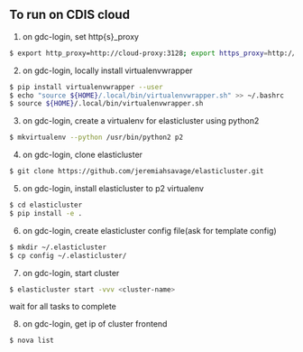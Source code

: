 To run on CDIS cloud
--------------------
1. on gdc-login, set http{s}_proxy
```bash
$ export http_proxy=http://cloud-proxy:3128; export https_proxy=http://cloud-proxy:3128;
```


2. on gdc-login, locally install virtualenvwrapper
```bash
$ pip install virtualenvwrapper --user
$ echo "source ${HOME}/.local/bin/virtualenvwrapper.sh" >> ~/.bashrc
$ source ${HOME}/.local/bin/virtualenvwrapper.sh
```


3. on gdc-login, create a virtualenv for elasticluster using python2
```bash
$ mkvirtualenv --python /usr/bin/python2 p2
```


4. on gdc-login, clone elasticluster
```bash
$ git clone https://github.com/jeremiahsavage/elasticluster.git
```


5. on gdc-login, install elasticluster to p2 virtualenv
```bash
$ cd elasticluster
$ pip install -e .
```


6. on gdc-login, create elasticluster config file(ask for template config)
```bash
$ mkdir ~/.elasticluster
$ cp config ~/.elasticluster/
```


7. on gdc-login, start cluster
```bash
$ elasticluster start -vvv <cluster-name>
```
wait for all tasks to complete


8. on gdc-login, get ip of cluster frontend
```bash
$ nova list
```